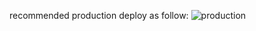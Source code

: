  recommended production deploy as follow:
![production](https://rawgit.com/detailyang/id-generator/master/docs/deploy.jpg)
